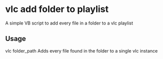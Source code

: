 # vlc add folder to playlist
A simple VB script to add every file in a folder to a vlc playlist 

## Usage
vlc folder_path
Adds every file found in the folder to a single vlc instance
